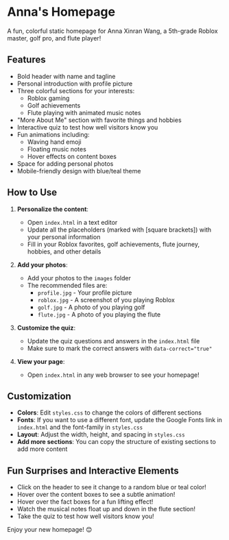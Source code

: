 # Anna's Homepage

A fun, colorful static homepage for Anna Xinran Wang, a 5th-grade Roblox master, golf pro, and flute player!

## Features

- Bold header with name and tagline
- Personal introduction with profile picture
- Three colorful sections for your interests:
  - Roblox gaming
  - Golf achievements
  - Flute playing with animated music notes
- "More About Me" section with favorite things and hobbies
- Interactive quiz to test how well visitors know you
- Fun animations including:
  - Waving hand emoji
  - Floating music notes
  - Hover effects on content boxes
- Space for adding personal photos
- Mobile-friendly design with blue/teal theme

## How to Use

1. **Personalize the content**: 
   - Open `index.html` in a text editor
   - Update all the placeholders (marked with [square brackets]) with your personal information
   - Fill in your Roblox favorites, golf achievements, flute journey, hobbies, and other details

2. **Add your photos**:
   - Add your photos to the `images` folder
   - The recommended files are:
     - `profile.jpg` - Your profile picture
     - `roblox.jpg` - A screenshot of you playing Roblox
     - `golf.jpg` - A photo of you playing golf
     - `flute.jpg` - A photo of you playing the flute

3. **Customize the quiz**:
   - Update the quiz questions and answers in the `index.html` file
   - Make sure to mark the correct answers with `data-correct="true"`

4. **View your page**:
   - Open `index.html` in any web browser to see your homepage!

## Customization

- **Colors**: Edit `styles.css` to change the colors of different sections
- **Fonts**: If you want to use a different font, update the Google Fonts link in `index.html` and the font-family in `styles.css`
- **Layout**: Adjust the width, height, and spacing in `styles.css`
- **Add more sections**: You can copy the structure of existing sections to add more content

## Fun Surprises and Interactive Elements

- Click on the header to see it change to a random blue or teal color!
- Hover over the content boxes to see a subtle animation!
- Hover over the fact boxes for a fun lifting effect!
- Watch the musical notes float up and down in the flute section!
- Take the quiz to test how well visitors know you!

Enjoy your new homepage! 😊 